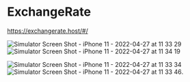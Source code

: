 # ExchangeRate
https://exchangerate.host/#/

    
  ![Simulator Screen Shot - iPhone 11 - 2022-04-27 at 11 33 29](https://user-images.githubusercontent.com/16661905/165501038-c8267f50-09c9-408b-92de-c74a6a38c116.png)  ![Simulator Screen Shot - iPhone 11 - 2022-04-27 at 11 34 19](https://user-images.githubusercontent.com/16661905/165501046-5790c4d0-3fa9-4b56-ae65-aab18ab07c61.png)
  
  

![Simulator Screen Shot - iPhone 11 - 2022-04-27 at 11 33 34](https://user-images.githubusercontent.com/16661905/165501036-edc05cdd-0715-4666-baf0-ac42cefe7623.png)  ![Simulator Screen Shot - iPhone 11 - 2022-04-27 at 11 33 46](https://user-images.githubusercontent.com/16661905/165501040-dd531bac-b5dd-4282-9146-83a8bcf2d4c1.png). 
